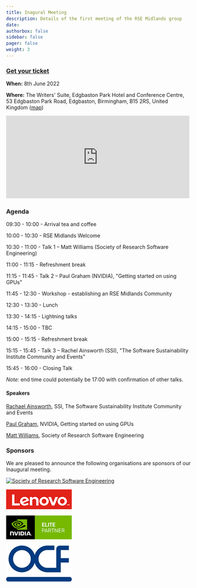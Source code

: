 ```yaml
---
title: Inagural Meeting
description: Details of the first meeting of the RSE Midlands group
date:
authorbox: false
sidebar: false
pager: false
weight: 3
---
```


### [Get your ticket](https://pretix.eu/rsemidlands/tickets/)

**When:** 8th June 2022

**Where:** The Writers' Suite, Edgbaston Park Hotel and Conference Centre, 53 Edgbaston Park Road, Edgbaston, Birmingham, B15 2RS, United Kingdom ([map](https://goo.gl/maps/x6MygSQ8JwRsx4U9A))

<iframe src="https://www.google.com/maps/embed?pb=!1m14!1m8!1m3!1d19452.46497648188!2d-1.9386499!3d52.4509189!3m2!1i1024!2i768!4f13.1!3m3!1m2!1s0x4870bc4af1ef4715%3A0x7405976418d394d1!2sEdgbaston%20Park%20Hotel!5e0!3m2!1sen!2suk!4v1652467288581!5m2!1sen!2suk" width="500" height="225" style="border:0;" allowfullscreen="" loading="lazy" referrerpolicy="no-referrer-when-downgrade"></iframe>

### Agenda

09:30 - 10:00 - Arrival tea and coffee

10:00 - 10:30 - RSE Midlands Welcome

10:30 - 11:00 - Talk 1 – Matt Williams (Society of Research Software Engineering)

11:00 - 11:15 - Refreshment break

11:15 - 11:45 - Talk 2 – Paul Graham (NVIDIA), "Getting started on using GPUs"

11:45 - 12:30 - Workshop - establishing an RSE Midlands Community

12:30 - 13:30 - Lunch

13:30 - 14:15 - Lightning talks

14:15 - 15:00 - TBC

15:00 - 15:15 - Refreshment break

15:15 - 15:45 - Talk 3 – Rachel Ainsworth (SSI), "The Software Sustainability Institute Community and Events"

15:45 - 16:00 - Closing Talk

**Note*:* end time could potentially be 17:00 with confirmation of other talks.

#### Speakers
[Rachael Ainsworth](https://twitter.com/rachaelevelyn), SSI, The Software Sustainability Institute Community and Events

[Paul Graham](https://www.linkedin.com/in/paul-graham-59026513/), NVIDIA, Getting started on using GPUs

[Matt Williams](https://research-information.bris.ac.uk/en/persons/matt-williams), Society of Research Software Engineering

### Sponsors
We are pleased to announce the following organisations are sponsors of our Inaugural meeting.

[![Society of Research Software Engineering](/images/Soc_RSE_master_logo-no_text.png)](https://society-rse.org/)

[![Lenovo](/images/logo-lenovo.png)](https://support.lenovo.com/gb/en)

[![NVidia](/images/logo-nvidia-elite-partner-s.png)](https://www.nvidia.com/en-gb/)

[![OCF](/images/logo-OCF-s.jpg)](https://www.ocf.co.uk/)
<!--more-->